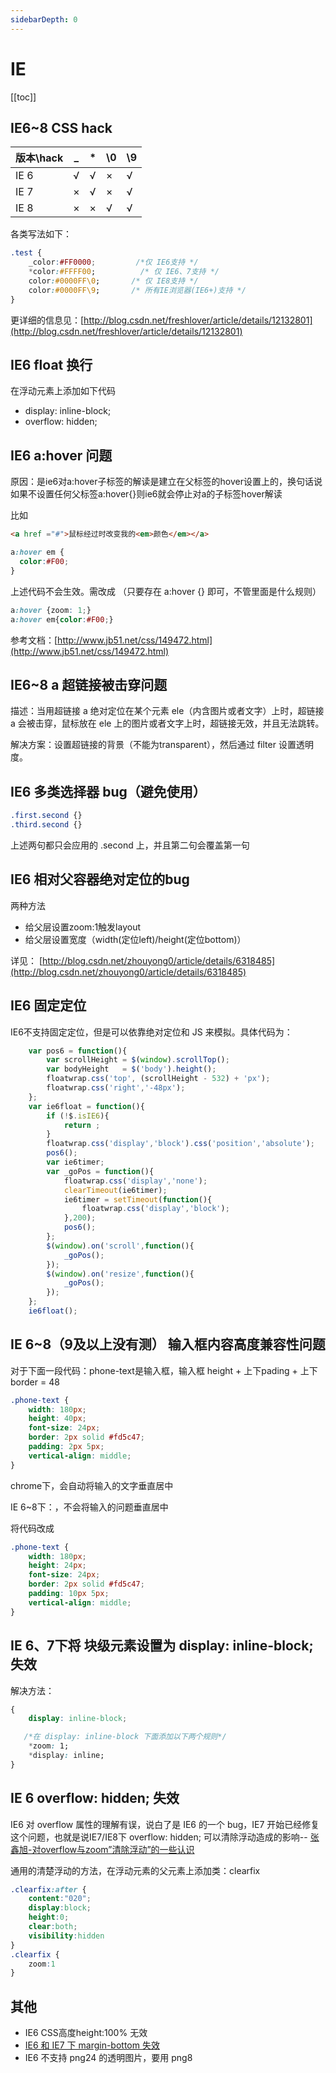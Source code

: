 ```yaml
---
sidebarDepth: 0
---
```


# IE

[[toc]]

## IE6~8 CSS hack

版本\hack | _ | * | \0 | \9
-- | -- | -- | -- | --
IE 6 | √ | √ | × | √
IE 7 | × | √ | × | √
IE 8 | × | × | √ | √

各类写法如下：

```css
.test {
    _color:#FF0000;         /*仅 IE6支持 */
    *color:#FFFF00;          /* 仅 IE6、7支持 */
    color:#0000FF\0;       /* 仅 IE8支持 */
    color:#0000FF\9;       /* 所有IE浏览器(IE6+)支持 */
}
```

更详细的信息见：[http://blog.csdn.net/freshlover/article/details/12132801](http://blog.csdn.net/freshlover/article/details/12132801)

## IE6 float 换行

在浮动元素上添加如下代码

- display: inline-block;
- overflow: hidden;

## IE6 a:hover 问题

原因：是ie6对a:hover子标签的解读是建立在父标签的hover设置上的，换句话说如果不设置任何父标签a:hover{}则ie6就会停止对a的子标签hover解读

比如

```html
<a href ="#">鼠标经过时改变我的<em>颜色</em></a>
```

```css
a:hover em {
  color:#F00;
}
```

上述代码不会生效。需改成 （只要存在 a:hover {} 即可，不管里面是什么规则）

```css
a:hover {zoom: 1;}
a:hover em{color:#F00;}
```

参考文档：[http://www.jb51.net/css/149472.html](http://www.jb51.net/css/149472.html)

## IE6~8 a 超链接被击穿问题

描述：当用超链接 a 绝对定位在某个元素 ele（内含图片或者文字）上时，超链接 a 会被击穿，鼠标放在 ele 上的图片或者文字上时，超链接无效，并且无法跳转。

解决方案：设置超链接的背景（不能为transparent），然后通过 filter 设置透明度。

## IE6 多类选择器 bug（避免使用）

```css
.first.second {}
.third.second {}
```

上述两句都只会应用的 .second 上，并且第二句会覆盖第一句

## IE6 相对父容器绝对定位的bug

两种方法

- 给父层设置zoom:1触发layout
- 给父层设置宽度（width(定位left)/height(定位bottom)）

详见： [http://blog.csdn.net/zhouyong0/article/details/6318485](http://blog.csdn.net/zhouyong0/article/details/6318485)

## IE6 固定定位

IE6不支持固定定位，但是可以依靠绝对定位和 JS 来模拟。具体代码为：

```js
    var pos6 = function(){
        var scrollHeight = $(window).scrollTop();
        var bodyHeight   = $('body').height();
        floatwrap.css('top', (scrollHeight - 532) + 'px');
        floatwrap.css('right','-48px');
    };
    var ie6float = function(){
        if (!$.isIE6){
            return ;
        }
        floatwrap.css('display','block').css('position','absolute');
        pos6();
        var ie6timer;
        var _goPos = function(){
            floatwrap.css('display','none');
            clearTimeout(ie6timer);
            ie6timer = setTimeout(function(){
                floatwrap.css('display','block');
            },200);
            pos6();
        };
        $(window).on('scroll',function(){
            _goPos();
        });
        $(window).on('resize',function(){
            _goPos();
        });
    };
    ie6float();
```

## IE 6~8（9及以上没有测） 输入框内容高度兼容性问题

对于下面一段代码：phone-text是输入框，输入框 height + 上下pading + 上下border = 48

```css
.phone-text {
    width: 180px;
    height: 40px;
    font-size: 24px;
    border: 2px solid #fd5c47;
    padding: 2px 5px;
    vertical-align: middle;
}
```

chrome下，会自动将输入的文字垂直居中

IE 6~8下：，不会将输入的问题垂直居中

将代码改成

```css
.phone-text {
    width: 180px;
    height: 24px;
    font-size: 24px;
    border: 2px solid #fd5c47;
    padding: 10px 5px;
    vertical-align: middle;
}
```

## IE 6、7下将 块级元素设置为 display: inline-block; 失效

解决方法：

```css
{
    display: inline-block;

   /*在 display: inline-block 下面添加以下两个规则*/
    *zoom: 1;
    *display: inline;
}
```

## IE 6 overflow: hidden; 失效

IE6 对 overflow 属性的理解有误，说白了是 IE6 的一个 bug，IE7 开始已经修复这个问题，也就是说IE7/IE8下 overflow: hidden; 可以清除浮动造成的影响-- [张鑫旭-对overflow与zoom”清除浮动”的一些认识](http://www.zhangxinxu.com/wordpress/2010/01/%E5%AF%B9overflow%E4%B8%8Ezoom%E6%B8%85%E9%99%A4%E6%B5%AE%E5%8A%A8%E7%9A%84%E4%B8%80%E4%BA%9B%E8%AE%A4%E8%AF%86/)

通用的清楚浮动的方法，在浮动元素的父元素上添加类：clearfix

```css
.clearfix:after {
    content:"020";
    display:block;
    height:0;
    clear:both;
    visibility:hidden
}
.clearfix {
    zoom:1
}
```

## 其他

- IE6 CSS高度height:100% 无效
- [IE6 和 IE7 下 margin-bottom 失效](http://blog.csdn.net/ximenxiafeng/article/details/8871158)
- IE6 不支持 png24 的透明图片，要用 png8
